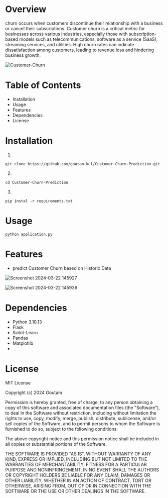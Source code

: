 # Overview 
churn occurs when customers discontinue their relationship with a business or cancel their subscriptions.
Customer churn is a critical metric for businesses across various industries, especially those with subscription-based models such as telecommunications, software as a service (SaaS), streaming services, and utilities. High churn rates can indicate dissatisfaction among customers, leading to revenue loss and hindering business growth.

![Customer-Churn](https://github.com/goutam-kul/Customer-Churn-Prediction/assets/141641488/9098d6fe-7015-4e41-ac23-f562c559c2ac)


# Table of Contents
- Installation
- Usage
- Features
- Dependencies
- License

# Installation
1. ```bash
`git clone https://github.com/goutam-kul/Customer-Churn-Prediction.git`

2. ```in cmd
``cd Customer-Churn-Prediction``

3. ```in cmd
``pip instal -r requirements.txt``

# Usage

``python application.py ``

# Features
- predict Customer Churn based on Historic Data

![Screenshot 2024-03-22 145927](https://github.com/goutam-kul/Customer-Churn-Prediction/assets/141641488/b333a13b-21c6-493e-926e-b41d659047fc)

![Screenshot 2024-03-22 145939](https://github.com/goutam-kul/Customer-Churn-Prediction/assets/141641488/303441cc-6d12-4bc5-8c0f-57c7917bf3c5)


# Dependencies 
- Python 3.10.13
- Flask
- Scikit-Learn
- Pandas
- Matplotlib
- 
# License 

MIT License

Copyright (c) 2024 Goutam 

Permission is hereby granted, free of charge, to any person obtaining a copy
of this software and associated documentation files (the "Software"), to deal
in the Software without restriction, including without limitation the rights
to use, copy, modify, merge, publish, distribute, sublicense, and/or sell
copies of the Software, and to permit persons to whom the Software is
furnished to do so, subject to the following conditions:

The above copyright notice and this permission notice shall be included in all
copies or substantial portions of the Software.

THE SOFTWARE IS PROVIDED "AS IS", WITHOUT WARRANTY OF ANY KIND, EXPRESS OR
IMPLIED, INCLUDING BUT NOT LIMITED TO THE WARRANTIES OF MERCHANTABILITY,
FITNESS FOR A PARTICULAR PURPOSE AND NONINFRINGEMENT. IN NO EVENT SHALL THE
AUTHORS OR COPYRIGHT HOLDERS BE LIABLE FOR ANY CLAIM, DAMAGES OR OTHER
LIABILITY, WHETHER IN AN ACTION OF CONTRACT, TORT OR OTHERWISE, ARISING FROM,
OUT OF OR IN CONNECTION WITH THE SOFTWARE OR THE USE OR OTHER DEALINGS IN THE
SOFTWARE.
